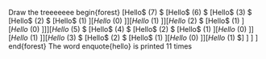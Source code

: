 Draw the treeeeeee 
begin{forest}
[Hello$ (7) $
		[Hello$ (6) $
				[Hello$ (3) $
						[Hello$ (2) $
								[Hello$ (1) $]
									[Hello$ (0) $]
							]
							[Hello$ (1) $]
					]
					[Hello$ (2) $
						[Hello$ (1) $]
							[Hello$ (0) $]
					]
			]
			[Hello$ (5) $
				[Hello$ (4) $
						[Hello$ (2) $
								[Hello$ (1) $]
									[Hello$ (0) $]
							]
							[Hello$ (1) $]
					]
					[Hello$ (3) $
						[Hello$ (2) $
								[Hello$ (1) $]
									[Hello$ (0) $]
							]
							[Hello$ (1) $]
]
]
]
end{forest} 
The word enquote{hello} is printed 11 times
